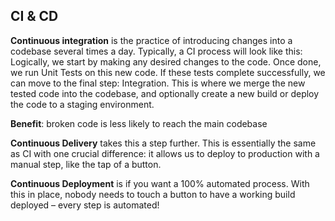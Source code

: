 ## CI & CD

**Continuous integration** is the practice of introducing changes into a codebase several times a day. Typically, a CI process will look like this: Logically, we start by making any desired changes to the code. Once done, we run Unit Tests on this new code. If these tests complete successfully, we can move to the final step: Integration. This is where we merge the new tested code into the codebase, and optionally create a new build or deploy the code to a staging environment.

**Benefit**: broken code is less likely to reach the main codebase

**Continuous Delivery** takes this a step further. This is essentially the same as CI with one crucial difference: it allows us to deploy to production with a manual step, like the tap of a button.

**Continuous Deployment** is if you want a 100% automated process.  With this in place, nobody needs to touch a button to have a working build deployed – every step is automated!